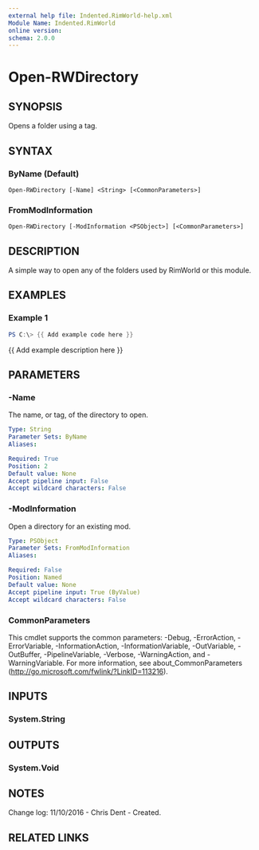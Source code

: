 ```yaml
---
external help file: Indented.RimWorld-help.xml
Module Name: Indented.RimWorld
online version:
schema: 2.0.0
---
```


# Open-RWDirectory

## SYNOPSIS
Opens a folder using a tag.

## SYNTAX

### ByName (Default)
```
Open-RWDirectory [-Name] <String> [<CommonParameters>]
```

### FromModInformation
```
Open-RWDirectory [-ModInformation <PSObject>] [<CommonParameters>]
```

## DESCRIPTION
A simple way to open any of the folders used by RimWorld or this module.

## EXAMPLES

### Example 1
```powershell
PS C:\> {{ Add example code here }}
```

{{ Add example description here }}

## PARAMETERS

### -Name
The name, or tag, of the directory to open.

```yaml
Type: String
Parameter Sets: ByName
Aliases:

Required: True
Position: 2
Default value: None
Accept pipeline input: False
Accept wildcard characters: False
```

### -ModInformation
Open a directory for an existing mod.

```yaml
Type: PSObject
Parameter Sets: FromModInformation
Aliases:

Required: False
Position: Named
Default value: None
Accept pipeline input: True (ByValue)
Accept wildcard characters: False
```

### CommonParameters
This cmdlet supports the common parameters: -Debug, -ErrorAction, -ErrorVariable, -InformationAction, -InformationVariable, -OutVariable, -OutBuffer, -PipelineVariable, -Verbose, -WarningAction, and -WarningVariable.
For more information, see about_CommonParameters (http://go.microsoft.com/fwlink/?LinkID=113216).

## INPUTS

### System.String
## OUTPUTS

### System.Void
## NOTES
Change log:
    11/10/2016 - Chris Dent - Created.

## RELATED LINKS
